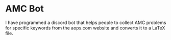 # AMC Bot

I have programmed a discord bot that helps people to collect AMC problems for specific keywords from the aops.com website and converts it to a LaTeX file.
